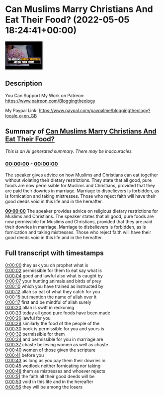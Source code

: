 # Can Muslims Marry Christians And Eat Their Food? (2022-05-05 18:24:41+00:00)

![alt Can Muslims Marry Christians And Eat Their Food?](4NedOrIattw.jpg "Can Muslims Marry Christians And Eat Their Food?")

## Description

You Can Support My Work on Patreon:
https://www.patreon.com/Bloggingtheology

My Paypal Link: 
https://www.paypal.com/paypalme/bloggingtheology?locale.x=en_GB

## Summary of [Can Muslims Marry Christians And Eat Their Food?](https://www.youtube.com/watch?v=4NedOrIattw)


*This is an AI generated summary. There may be inaccuracies. [](/)*

### [00:00:00](https://www.youtube.com/watch?v=4NedOrIattw&t=0) - [00:00:00](https://www.youtube.com/watch?v=4NedOrIattw&t=0)

The speaker gives advice on how Muslims and Christians can eat together without violating their dietary restrictions. They state that all good, pure foods are now permissible for Muslims and Christians, provided that they are paid their dowries in marriage. Marriage to disbelievers is forbidden, as is fornication and taking mistresses. Those who reject faith will have their good deeds void in this life and in the hereafter.

**[00:00:00](https://www.youtube.com/watch?v=4NedOrIattw&t=0)** The speaker provides advice on religious dietary restrictions for Muslims and Christians. The speaker states that all good, pure foods are now permissible for Muslims and Christians, provided that they are paid their dowries in marriage. Marriage to disbelievers is forbidden, as is fornication and taking mistresses. Those who reject faith will have their good deeds void in this life and in the hereafter.

## Full transcript with timestamps

[0:00:00](https://youtu.be/4NedOrIattw?t=0) they ask you oh prophet what is  
[0:00:02](https://youtu.be/4NedOrIattw?t=2) permissible for them to eat say what is  
[0:00:04](https://youtu.be/4NedOrIattw?t=4) good and lawful also what is caught by  
[0:00:07](https://youtu.be/4NedOrIattw?t=7) your hunting animals and birds of prey  
[0:00:10](https://youtu.be/4NedOrIattw?t=10) which you have trained as instructed by  
[0:00:12](https://youtu.be/4NedOrIattw?t=12) allah so eat of what they catch for you  
[0:00:15](https://youtu.be/4NedOrIattw?t=15) but mention the name of allah over it  
[0:00:17](https://youtu.be/4NedOrIattw?t=17) first and be mindful of allah surely  
[0:00:20](https://youtu.be/4NedOrIattw?t=20) allah is swift in reckoning  
[0:00:23](https://youtu.be/4NedOrIattw?t=23) today all good pure foods have been made  
[0:00:26](https://youtu.be/4NedOrIattw?t=26) lawful for you  
[0:00:28](https://youtu.be/4NedOrIattw?t=28) similarly the food of the people of the  
[0:00:30](https://youtu.be/4NedOrIattw?t=30) book is permissible for you and yours is  
[0:00:32](https://youtu.be/4NedOrIattw?t=32) permissible for them  
[0:00:34](https://youtu.be/4NedOrIattw?t=34) and permissible for you in marriage are  
[0:00:37](https://youtu.be/4NedOrIattw?t=37) chaste believing women as well as chaste  
[0:00:40](https://youtu.be/4NedOrIattw?t=40) women of those given the scripture  
[0:00:41](https://youtu.be/4NedOrIattw?t=41) before you  
[0:00:43](https://youtu.be/4NedOrIattw?t=43) as long as you pay them their dowries in  
[0:00:45](https://youtu.be/4NedOrIattw?t=45) wedlock neither fornicating nor taking  
[0:00:48](https://youtu.be/4NedOrIattw?t=48) them as mistresses and whoever rejects  
[0:00:51](https://youtu.be/4NedOrIattw?t=51) the faith all their good deeds will be  
[0:00:53](https://youtu.be/4NedOrIattw?t=53) void in this life and in the hereafter  
[0:00:56](https://youtu.be/4NedOrIattw?t=56) they will be among the losers  
